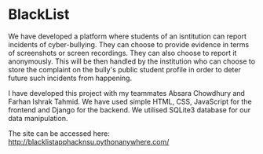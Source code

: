# BlackList

We have developed a platform where students of an isntitution can report incidents of cyber-bullying. They can choose to provide evidence in terms of screenshots or screen
recordings. They can also choose to report it anonymously. This will be then handled by the institution who can choose to store the complaint on the bully's public student profile in order to deter future such incidents from happening.

I have developed this project with my teammates Absara Chowdhury and Farhan Ishrak Tahmid. We have used simple HTML, CSS, JavaScript for the frontend and Django for 
the backend. We utilised SQLite3 database for our data manipulation. 

The site can be accessed here: http://blacklistapphacknsu.pythonanywhere.com/
